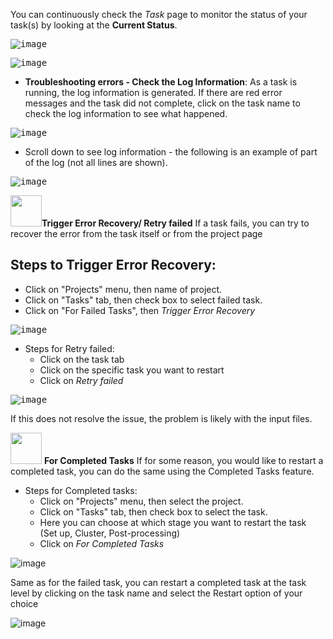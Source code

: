
You can continuously check the _Task_ page to monitor the status of your task(s) by looking at the **Current Status**.

<kbd>![image](https://user-images.githubusercontent.com/115739667/223229497-742b868f-9a74-45f6-ba42-08aaafe9bf3c.png)</kbd>

<kbd>![image](https://user-images.githubusercontent.com/115739667/223230228-5e4532e8-74b6-4124-8b0b-3e84cb2b45f1.png)</kbd>

* **Troubleshooting errors - Check the Log Information**: As a task is running, the log information is generated. If there are red error messages and the task did not complete,  click on the task name to check the log information to see what happened.

<kbd>![image](https://user-images.githubusercontent.com/115739667/223230970-69f7445e-5df4-41b2-961f-355484441d49.png)</kbd>

   * Scroll down to see log information - the following is an example of part of the log (not all lines are shown).

<kbd>![image](https://user-images.githubusercontent.com/115739667/223544494-f4b995ad-83bf-49ab-9927-28f8dce3d01e.png)</kbd>

<img src= "https://user-images.githubusercontent.com/115739667/223515025-f546da2a-831c-4478-abec-4ae7f2db6942.png" width="50">**Trigger Error Recovery/ Retry failed** If a task fails, you can try to recover the error from the task itself or from the project page
 

## Steps to Trigger Error Recovery:

* Click on "Projects" menu, then name of project.
* Click on "Tasks" tab, then check box to select failed task.
* Click on "For Failed Tasks", then _Trigger Error Recovery_

<kbd>![image](https://user-images.githubusercontent.com/115739667/223804587-e3e65604-e134-41d5-b97e-32ac038e3cd6.png)</kbd>

 * Steps for Retry failed:
    * Click on the task tab 
    * Click on the specific task you want to restart
    * Click on  _Retry failed_

<kbd>![image](https://user-images.githubusercontent.com/115739667/223545962-798b6ca5-b384-47d6-ae9c-a68397eafe40.png)</kbd>

If this does not resolve the issue, the problem is likely with the input files.

<img src= "https://user-images.githubusercontent.com/115739667/223515025-f546da2a-831c-4478-abec-4ae7f2db6942.png" width="50"> **For Completed Tasks** 
If for some reason, you would like to restart a completed task, you can do the same using the Completed Tasks feature.

* Steps for Completed tasks:
    * Click on "Projects" menu, then select the project.
    * Click on "Tasks" tab, then check box to select the task.
    * Here you can choose at which stage you want to restart the task (Set up, Cluster, Post-processing)
    * Click on _For Completed Tasks_

![image](https://user-images.githubusercontent.com/115739667/223806305-1819d6dd-303b-4f49-9730-5c7851c12fb4.png)

Same as for the failed task, you can restart a completed task at the task level by clicking on the task name and select the Restart option of your choice

![image](https://user-images.githubusercontent.com/115739667/223812725-96f77fc9-b5ad-484a-b77a-05b54947a591.png)


